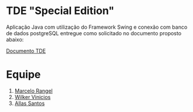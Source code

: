 # TDE "Special Edition"

Aplicação Java com utilização do Framework Swing e conexão com banco de dados postgreSQL entregue como solicitado no documento proposto abaixo:

[Documento TDE](https://docs.google.com/document/d/1q0t_junb_YpJaUnrwa5k_jUZHedB2uNpJFIEzeSj7UQ/edit?usp=sharing) 

# Equipe

1. [Marcelo Rangel](https://github.com/MarceloRanngel)
1. [Wilker Vinicios](https://github.com/WilkerVinicios)
1. [Allas Santos](https://github.com/Allas123)

